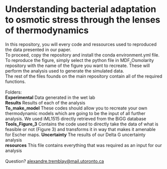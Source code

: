 # Understanding bacterial adaptation to osmotic stress through the lenses of thermodynamics
In this repository, you will every code and ressources used to reproduced the data presented in our paper.\
To proceed, copy the repository and install the conda environment.yml file.\
To reproduce the figure, simply select the python file in MDF_Osmolarity repository with the name of the figure you want to recreate. These will perform the analysis used to generate the simulated data.\
The rest of the files founds on the main repository contain all of the required functions.
\
\
Folders:\
**Experimental** Data generated in the wet lab\
**Results** Results of each of the analysis\
**To_make_model** These codes should allow you to recreate your own thermodynamic models which are going to be the input of all further analysis. We used iML1515 directly retrieved from the BiGG database\
**Tools_Figure_3** Contains the code used to directly take the data of what is feasible or not (Figure 3) and transforms it in way that makes it amenable for Escher maps.
**Uncertainty** The results of our Delta G uncertainty analysis\
**resources** This file contains everything that was required as an input for our analysis\
\
Question? alexandre.tremblay@mail.utoronto.ca






